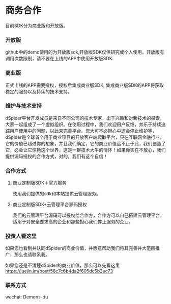 
# 商务合作

目前SDK分为商业版和开放版。

### 开放版

github中的demo使用的为开放版sdk,开放版SDK仅供研究或个人使用，开放版有调用次数限制，请不要在上线的APP中使用开放版SDK.

### 商业版

正式上线的APP需要授权，授权后集成商业版SDK, 集成商业版SDK的APP将获取稳定的服务以及持续的技术支持。

### 维护与技术支持

dSpider平台开发成员是来自不同公司的技术专家，出于兴趣和对新技术的探索，大家一起组成了一个虚拟组织。在使用过程中，我们欢迎用户反馈，并乐于持续追踪用户使用中的问题，以此来完善平台。您大可不必担心中途会停止维护等，dSpider是全球首个用于商业项目的开放客户端爬取平台，只在互联网金融行业，它的价值已超过你的想象，并且我们确定，它的商业价值远不止于此，我们创造了它，必会让它惊艳这个世界，这是一群技术大牛的情怀！如果你实在不放心，我们提供源码授权的合作方式，对的，我们有这个自信！

### 合作方式

1. 商业定制版SDK＋官方服务

   使用我们提供的sdk和本站提供云管理服务。

2. 商业定制版SDK+云管理平台源码授权

   我们的云管理平台源码可以授权给合作方，合作方可以自己搭建云管理平台，适用于对安全要求高的企业和那些担心我们停止服务的企业。


### 投资人看这里

如果您也看到并认同dSpider的商业价值，并愿意帮助我们将其完善并大范围推广，那么也请联系我。

如果您还是不清楚dSpider的商业价值，那么可以先看这里 https://juejin.im/post/58c7c6b4da2f605dc5b3ec73 

### 联系方式

wechat: Demons-du     

